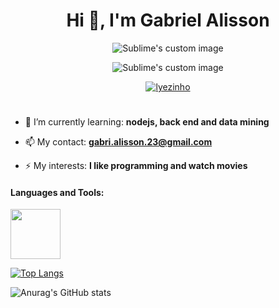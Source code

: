 <!-- ![header](https://capsule-render.vercel.app/api?type=waving&color=auto&height=220&section=header&text=Gans92%20&fontSize=60&animation=fadeIn&fontAlignY=38&desc=23yo%20Software%20Developer&descAlignY=51&descAlign=62)
<div style="width: 10px;"></div> -->



#

<h1 align="center">Hi 👋, I'm Gabriel Alisson</h1>

<p align="center">
  <img src="https://user-images.githubusercontent.com/96514967/215737394-254a8fb5-6cd2-45cc-98d1-34604dab337b.gif" alt="Sublime's custom image"/>
</p>

<p align="center">
  <img src="https://github-readme-streak-stats.herokuapp.com/?user=gans92&theme=radical" alt="Sublime's custom image"/>
</p>

<p align="center"> <a href="https://github.com/ryo-ma/github-profile-trophy"><img src="https://github-profile-trophy.vercel.app/?username=gans92&no-bg=false&no-frame=true&theme=radical" alt="lyezinho" /></a> </p>

#

- 🌱 I’m currently learning: **nodejs, back end and data mining**

- 📫 My contact: **gabri.alisson.23@gmail.com**

- ⚡ My interests: **I like programming and watch movies**

#### Languages and Tools:

<img witdh="80px" height="80px" src="https://skillicons.dev/icons?i=git,html,css,js,typescript,styledcomponents,sass,react,nextjs,nodejs,express,mysql,nestjs,dotnet">
  
[![Top Langs](https://github-readme-stats.vercel.app/api/top-langs/?username=Gans92)](https://github.com/anuraghazra/github-readme-stats) 


![Anurag's GitHub stats](https://github-readme-stats.vercel.app/api?username=Gans92&show_icons=true&theme=radical)
